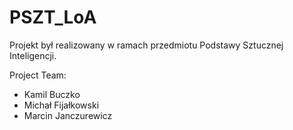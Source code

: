# PSZT_LoA
Projekt był realizowany w ramach przedmiotu Podstawy Sztucznej Inteligencji.

Project Team:
* Kamil Buczko
* Michał Fijałkowski
* Marcin Janczurewicz
